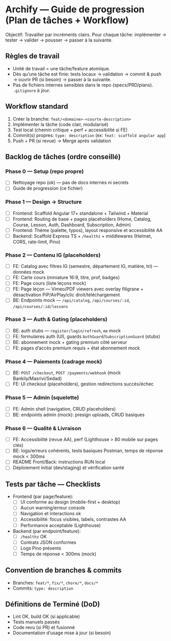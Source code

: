 # Archify — Guide de progression (Plan de tâches + Workflow)

Objectif: Travailler par incréments clairs. Pour chaque tâche: implémenter → tester → valider → pousser → passer à la suivante.

## Règles de travail
- Unité de travail = une tâche/feature atomique.
- Dès qu’une tâche est finie: tests locaux → validation → commit & push → ouvrir PR (si besoin) → passer à la suivante.
- Pas de fichiers internes sensibles dans le repo (specs/PRD/plans). `.gitignore` à jour.

## Workflow standard
1) Créer la branche: `feat/<domaine>-<courte-description>`
2) Implémenter la tâche (code clair, modularisé)
3) Test local (chemin critique + perf + accessibilité si FE)
4) Commit(s) propres: `type: description` (ex: `feat: scaffold angular app`)
5) Push + PR (si revue) → Merge après validation

## Backlog de tâches (ordre conseillé)

### Phase 0 — Setup (repo propre)
- [ ] Nettoyage repo (ok) — pas de docs internes ni secrets
- [ ] Guide de progression (ce fichier)

### Phase 1 — Design → Structure
- [ ] Frontend: Scaffold Angular 17+ standalone + Tailwind + Material
- [ ] Frontend: Routing de base + pages placeholders (Home, Catalog, Course, Lesson, Auth, Dashboard, Subscription, Admin)
- [ ] Frontend: Thème (palette, typos), layout responsive et accessibilité AA
- [ ] Backend: Scaffold Express TS + `/healthz` + middlewares (Helmet, CORS, rate-limit, Pino)

### Phase 2 — Contenu IG (placeholders)
- [ ] FE: Catalog avec filtres IG (semestre, département IG, matière, tri) — données mock
- [ ] FE: Carte cours (miniature 16:9, titre, prof, badges)
- [ ] FE: Page cours (liste leçons mock)
- [ ] FE: Page leçon — Vimeo/PDF viewers avec overlay filigrane + désactivation PiP/AirPlay/clic droit/téléchargement
- [ ] BE: Endpoints mock — `/api/catalog`, `/api/courses/:id`, `/api/courses/:id/lessons`

### Phase 3 — Auth & Gating (placeholders)
- [ ] BE: auth stubs — `register/login/refresh`, `me` mock
- [ ] FE: formulaires auth (UI), guards `AuthGuard`/`SubscriptionGuard` (stubs)
- [ ] BE: abonnement mock + gating premium côté serveur
- [ ] FE: pages d’accès premium requis + état abonnement mock

### Phase 4 — Paiements (cadrage mock)
- [ ] BE: `POST /checkout`, `POST /payments/webhook` (mock Bankily/Masrivi/Sedad)
- [ ] FE: UI checkout (placeholders), gestion redirections succès/échec

### Phase 5 — Admin (squelette)
- [ ] FE: Admin shell (navigation, CRUD placeholders)
- [ ] BE: endpoints admin (mock): presign uploads, CRUD basiques

### Phase 6 — Qualité & Livraison
- [ ] FE: Accessibilité (revue AA), perf (Lighthouse > 80 mobile sur pages clés)
- [ ] BE: logs/erreurs cohérents, tests basiques Postman, temps de réponse mock < 300ms
- [ ] README Front/Back: instructions RUN local
- [ ] Déploiement initial (dev/staging) et vérification santé

## Tests par tâche — Checklists
- Frontend (par page/feature):
  - [ ] UI conforme au design (mobile-first + desktop)
  - [ ] Aucun warning/erreur console
  - [ ] Navigation et interactions ok
  - [ ] Accessibilité: focus visibles, labels, contrastes AA
  - [ ] Performance acceptable (Lighthouse)
- Backend (par endpoint/feature):
  - [ ] `/healthz` OK
  - [ ] Contrats JSON conformes
  - [ ] Logs Pino présents
  - [ ] Temps de réponse < 300ms (mock)

## Convention de branches & commits
- Branches: `feat/*`, `fix/*`, `chore/*`, `docs/*`
- Commits: `type: description`

## Définitions de Terminé (DoD)
- Lint OK, build OK (si applicable)
- Tests manuels passés
- Code revu (si PR) et fusionné
- Documentation d’usage mise à jour (si besoin)
